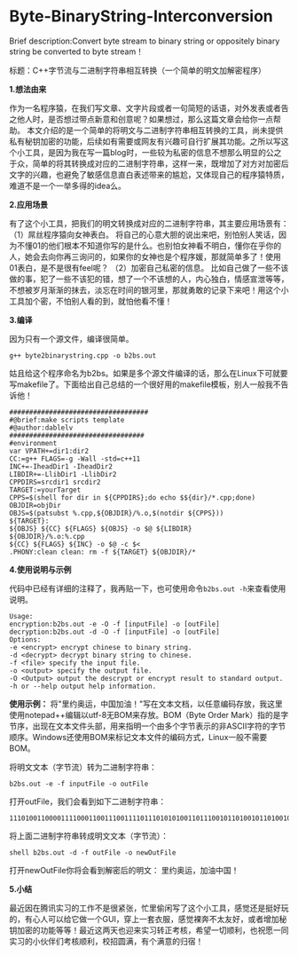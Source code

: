 # Byte-BinaryString-Interconversion

Brief description:Convert byte stream  to binary string or oppositely binary string be converted to byte stream！

标题：C++字节流与二进制字符串相互转换（一个简单的明文加解密程序）

**1.想法由来**

作为一名程序猿，在我们写文章、文字片段或者一句简短的话语，对外发表或者告之他人时，是否想过带点新意和创意呢？如果想过，那么这篇文章会给你一点帮助。 本文介绍的是一个简单的将明文与二进制字符串相互转换的工具，尚未提供私有秘钥加密的功能，后续如有需要或网友有兴趣可自行扩展其功能。之所以写这个小工具，是因为我在写一篇blog时，一些较为私密的信息不想那么明显的公之于众，简单的将其转换成对应的二进制字符串，这样一来，既增加了对方对加密后文字的兴趣，也避免了敏感信息直白表述带来的尴尬，又体现自己的程序猿特质，难道不是一个一举多得的idea么。

**2.应用场景**

有了这个小工具，把我们的明文转换成对应的二进制字符串，其主要应用场景有： 
（1）屌丝程序猿向女神表白。 将自己的心意大胆的说出来吧，别怕别人笑话，因为不懂01的他们根本不知道你写的是什么。也别怕女神看不明白，懂你在乎你的人，她会去向你再三询问的，如果你的女神也是个程序媛，那就简单多了！使用01表白，是不是很有feel呢？ 
（2）加密自己私密的信息。 比如自己做了一些不该做的事，犯了一些不该犯的错，想了一个不该想的人，内心独白，情感宣泄等等，不想被岁月渐渐的抹去，淡忘在时间的银河里，那就勇敢的记录下来吧！用这个小工具加个密，不怕别人看的到，就怕他看不懂！ 

**3.编译**

因为只有一个源文件，编译很简单。
```
g++ byte2binarystring.cpp -o b2bs.out
```
姑且给这个程序命名为b2bs。如果是多个源文件编译的话，那么在Linux下可就要写makefile了。下面给出自己总结的一个很好用的makefile模板，别人一般我不告诉他！ 
```
################################### 
#@brief:make scripts template 
#@author:dablelv 
################################## 
#environment 
var VPATH+=dir1:dir2 
CC:=g++ FLAGS=-g -Wall -std=c++11 
INC+=-IheadDir1 -IheadDir2 
LIBDIR+=-LlibDir1 -LlibDir2 
CPPDIRS=srcdir1 srcdir2 
TARGET:=yourTarget 
CPPS=$(shell for dir in ${CPPDIRS};do echo $${dir}/*.cpp;done) OBJDIR=objDir 
OBJS=$(patsubst %.cpp,${OBJDIR}/%.o,$(notdir ${CPPS})) 
${TARGET}:
${OBJS} ${CC} ${FLAGS} ${OBJS} -o $@ ${LIBDIR} 
${OBJDIR}/%.o:%.cpp 
${CC} ${FLAGS} ${INC} -o $@ -c $<
.PHONY:clean clean: rm -f ${TARGET} ${OBJDIR}/*
```

**4.使用说明与示例**

代码中已经有详细的注释了，我再贴一下，也可使用命令`b2bs.out -h`来查看使用说明。
```
Usage: 
encryption:b2bs.out -e -O -f [inputFile] -o [outFile] 
decryption:b2bs.out -d -O -f [inputFile] -o [outFile] 
Options: 
-e <encrypt> encrypt chinese to binary string. 
-d <decrypt> decrypt binary string to chinese. 
-f <file> specify the input file. 
-o <output> specify the output file. 
-O <Output> output the descrypt or encrypt result to standard output. 
-h or --help output help information. 
```

**使用示例：**
将"里约奥运，中国加油！"写在文本文档，以任意编码存放，我这里使用notepad++编辑以utf-8无BOM来存放。BOM（Byte Order Mark）指的是字节序，出现在文本文件头部，用来指明一个由多个字节表示的非ASCII字符的字节顺序。Windows还使用BOM来标记文本文件的编码方式，Linux一般不需要BOM。 

将明文文本（字节流）转为二进制字符串：
```
b2bs.out -e -f inputFile -o outFile
```
打开outFile，我们会看到如下二进制字符串：
```
111010011000011110001100111001111011101010100110111001011010010110100101111010001011111110010000111011111011110010001100111001001011100010101101111001011001101110111101111001011000101010100000111001101011001010111001111011111011110010000001
```
将上面二进制字符串转成明文文本（字节流）：
```
shell b2bs.out -d -f outFile -o newOutFile
```
打开newOutFile你将会看到解密后的明文：
里约奥运，加油中国！

**5.小结**

最近因在腾讯实习的工作不是很紧张，忙里偷闲写了这个小工具，感觉还是挺好玩的，有心人可以给它做一个GUI，穿上一套衣服，感觉裸奔不太友好，或者增加秘钥加密的功能等等！最近这两天也迎来实习转正考核，希望一切顺利，也祝愿一同实习的小伙伴们考核顺利，校招圆满，有个满意的归宿！ 
